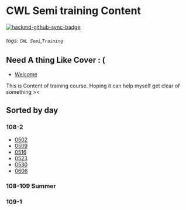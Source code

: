 # CWL Semi training Content

[![hackmd-github-sync-badge](https://hackmd.io/3137YRUOSd6583y6Y-kfXA/badge)](https://hackmd.io/3137YRUOSd6583y6Y-kfXA)


###### tags: `CWL Semi`,`Training`

Need A thing Like Cover : (
---
- [Welcome](https://hackmd.io/@xLS9tyPsRCGAuHnIohfG-Q/HJPgSauNw)

This is Content of training course.
Hoping it can help myself get clear of something ><


Sorted by day
---

### 108-2
- [0502](https://hackmd.io/@xLS9tyPsRCGAuHnIohfG-Q/HkyHV9qtI#0502)
- [0509](https://hackmd.io/@xLS9tyPsRCGAuHnIohfG-Q/HkyHV9qtI#0509)
- [0516]( https://hackmd.io/@xLS9tyPsRCGAuHnIohfG-Q/HkyHV9qtI#0516)
- [0523](https://hackmd.io/@xLS9tyPsRCGAuHnIohfG-Q/HkyHV9qtI#0523)
- [0530](https://hackmd.io/@xLS9tyPsRCGAuHnIohfG-Q/HkyHV9qtI#0530)
- [0606](https://hackmd.io/@xLS9tyPsRCGAuHnIohfG-Q/HkyHV9qtI#0606)
### 108-109 Summer
### 109-1
